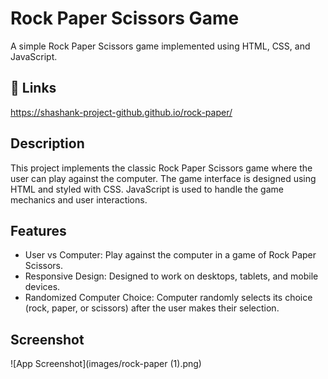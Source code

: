 
# Rock Paper Scissors Game

A simple Rock Paper Scissors game implemented using HTML, CSS, and JavaScript.
## 🔗 Links

https://shashank-project-github.github.io/rock-paper/

## Description
This project implements the classic Rock Paper Scissors game where the user can play against the computer. The game interface is designed using HTML and styled with CSS. JavaScript is used to handle the game mechanics and user interactions.

## Features
- User vs Computer: Play against the computer in a game of Rock Paper Scissors.
- Responsive Design: Designed to work on desktops, tablets, and mobile devices.
- Randomized Computer Choice: Computer randomly selects its choice (rock, paper, or scissors) after the user makes their selection.


## Screenshot
![App Screenshot](images/rock-paper (1).png)

